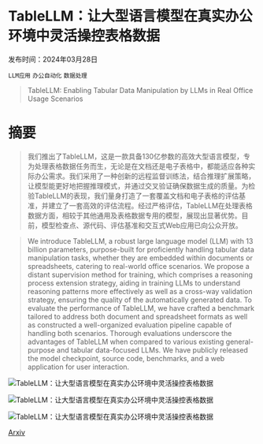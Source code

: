 # TableLLM：让大型语言模型在真实办公环境中灵活操控表格数据

发布时间：2024年03月28日

`LLM应用` `办公自动化` `数据处理`

> TableLLM: Enabling Tabular Data Manipulation by LLMs in Real Office Usage Scenarios

# 摘要

> 我们推出了TableLLM，这是一款具备130亿参数的高效大型语言模型，专为处理表格数据任务而生，无论是在文档还是电子表格中，都能适应各种实际办公需求。我们采用了一种创新的远程监督训练法，结合推理扩展策略，让模型能更好地把握推理模式，并通过交叉验证确保数据生成的质量。为检验TableLLM的表现，我们量身打造了一套覆盖文档和电子表格的评估基准，并建立了一套高效的评估流程。经过严格评估，TableLLM在处理表格数据方面，相较于其他通用及表格数据专用的模型，展现出显著优势。目前，模型检查点、源代码、评估基准和交互式Web应用已向公众开放。

> We introduce TableLLM, a robust large language model (LLM) with 13 billion parameters, purpose-built for proficiently handling tabular data manipulation tasks, whether they are embedded within documents or spreadsheets, catering to real-world office scenarios. We propose a distant supervision method for training, which comprises a reasoning process extension strategy, aiding in training LLMs to understand reasoning patterns more effectively as well as a cross-way validation strategy, ensuring the quality of the automatically generated data. To evaluate the performance of TableLLM, we have crafted a benchmark tailored to address both document and spreadsheet formats as well as constructed a well-organized evaluation pipeline capable of handling both scenarios. Thorough evaluations underscore the advantages of TableLLM when compared to various existing general-purpose and tabular data-focused LLMs. We have publicly released the model checkpoint, source code, benchmarks, and a web application for user interaction.

![TableLLM：让大型语言模型在真实办公环境中灵活操控表格数据](../../../paper_images/2403.19318/survey.png)

![TableLLM：让大型语言模型在真实办公环境中灵活操控表格数据](../../../paper_images/2403.19318/x1.png)

![TableLLM：让大型语言模型在真实办公环境中灵活操控表格数据](../../../paper_images/2403.19318/overview.png)

[Arxiv](https://arxiv.org/abs/2403.19318)